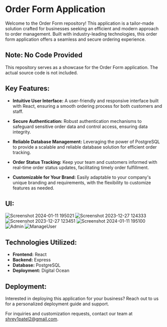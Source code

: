 # Order Form Application

Welcome to the Order Form repository! This application is a tailor-made solution crafted for businesses seeking an efficient and modern approach to order management. Built with industry-leading technologies, this order form application offers a seamless and secure ordering experience.

## Note: No Code Provided

This repository serves as a showcase for the Order Form application. The actual source code is not included.

## Key Features:

- **Intuitive User Interface:** A user-friendly and responsive interface built with React, ensuring a smooth ordering process for both customers and staff.

- **Secure Authentication:** Robust authentication mechanisms to safeguard sensitive order data and control access, ensuring data integrity.

- **Reliable Database Management:** Leveraging the power of PostgreSQL to provide a scalable and reliable database solution for efficient order tracking.

- **Order Status Tracking:** Keep your team and customers informed with real-time order status updates, facilitating timely order fulfillment.

- **Customizable for Your Brand:** Easily adaptable to your company's unique branding and requirements, with the flexibility to customize features as needed.

## UI:
![Screenshot 2024-01-11 195021](https://github.com/Shreypatel13ll/Order-Form/assets/68627196/5729db1e-754b-4cf9-806d-a7c6151ca47e)
![Screenshot 2023-12-27 124333](https://github.com/Shreypatel13ll/Order-Form/assets/68627196/bb654c4f-6323-46d4-b3b3-bb2ad230223c)
![Screenshot 2023-12-27 123451](https://github.com/Shreypatel13ll/Order-Form/assets/68627196/adea8778-8f69-49de-a81d-94725581bb67)
![Screenshot 2024-01-11 195100](https://github.com/Shreypatel13ll/Order-Form/assets/68627196/e23efd95-660c-4096-a63f-8111fc56eaae)
![Admin](https://github.com/Shreypatel13ll/Order-Form/assets/68627196/6112a18f-2eb5-4e44-aa69-3d7a22b655f5)
![ManageUser](https://github.com/Shreypatel13ll/Order-Form/assets/68627196/cf7c85c5-214e-45a1-bf59-dfc6f8500200)



## Technologies Utilized:

- **Frontend:** React
- **Backend:** Express
- **Database:** PostgreSQL
- **Deployment:** Digital Ocean

## Deployment:

Interested in deploying this application for your business? Reach out to us for a personalized deployment guide and support.

For inquiries and customization requests, contact our team at [shrey1patel2@gmail.com](mailto:shrey1patel2@gmail.com).
